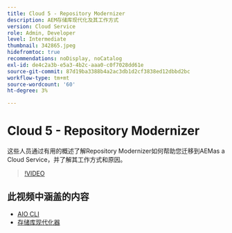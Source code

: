 ```yaml
---
title: Cloud 5 - Repository Modernizer
description: AEM存储库现代化及其工作方式
version: Cloud Service
role: Admin, Developer
level: Intermediate
thumbnail: 342865.jpeg
hidefromtoc: true
recommendations: noDisplay, noCatalog
exl-id: de4c2a3b-e5a3-4b2c-aaa0-c0f7028dd61e
source-git-commit: 87d19ba3388b4a2ac3db1d2cf3838ed12dbbd2bc
workflow-type: tm+mt
source-wordcount: '60'
ht-degree: 3%

---
```


# Cloud 5 - Repository Modernizer

这些人员通过有用的概述了解Repository Modernizer如何帮助您迁移到AEMas a Cloud Service，并了解其工作方式和原因。

>[!VIDEO](https://video.tv.adobe.com/v/342865)

## 此视频中涵盖的内容

+ [AIO CLI](https://github.com/adobe/aio-cli-plugin-aem-cloud-service-migration)
+ [存储库现代化器](https://github.com/adobe/aem-cloud-service-source-migration/tree/master/packages/repository-modernizer)
